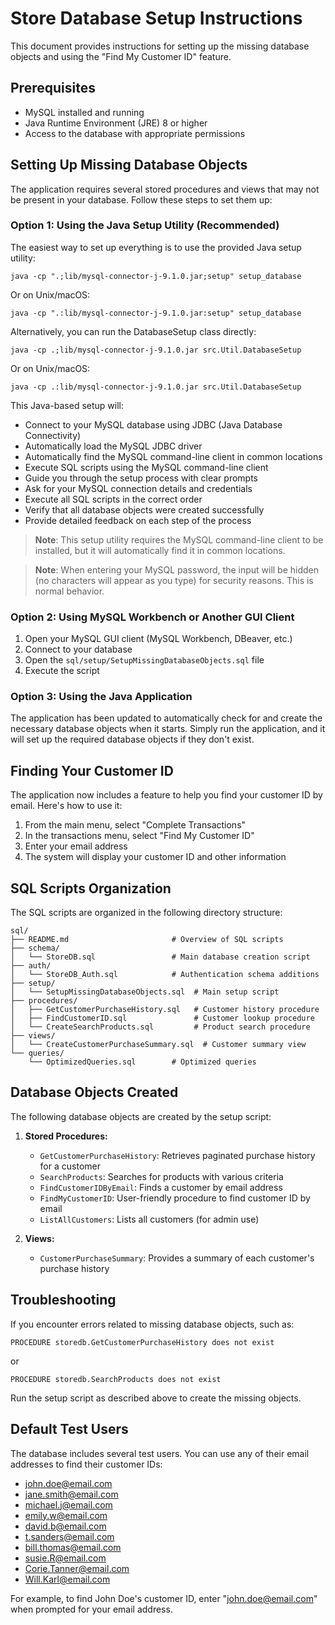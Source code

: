 # Store Database Setup Instructions

This document provides instructions for setting up the missing database objects and using the "Find My Customer ID" feature.

## Prerequisites

- MySQL installed and running
- Java Runtime Environment (JRE) 8 or higher
- Access to the database with appropriate permissions

## Setting Up Missing Database Objects

The application requires several stored procedures and views that may not be present in your database. Follow these steps to set them up:

### Option 1: Using the Java Setup Utility (Recommended)

The easiest way to set up everything is to use the provided Java setup utility:

```
java -cp ".;lib/mysql-connector-j-9.1.0.jar;setup" setup_database
```

Or on Unix/macOS:
```
java -cp ".:lib/mysql-connector-j-9.1.0.jar:setup" setup_database
```

Alternatively, you can run the DatabaseSetup class directly:

```
java -cp .;lib/mysql-connector-j-9.1.0.jar src.Util.DatabaseSetup
```

Or on Unix/macOS:
```
java -cp .:lib/mysql-connector-j-9.1.0.jar src.Util.DatabaseSetup
```

This Java-based setup will:
- Connect to your MySQL database using JDBC (Java Database Connectivity)
- Automatically load the MySQL JDBC driver
- Automatically find the MySQL command-line client in common locations
- Execute SQL scripts using the MySQL command-line client
- Guide you through the setup process with clear prompts
- Ask for your MySQL connection details and credentials
- Execute all SQL scripts in the correct order
- Verify that all database objects were created successfully
- Provide detailed feedback on each step of the process

> **Note**: This setup utility requires the MySQL command-line client to be installed, but it will automatically find it in common locations.

> **Note**: When entering your MySQL password, the input will be hidden (no characters will appear as you type) for security reasons. This is normal behavior.

### Option 2: Using MySQL Workbench or Another GUI Client

1. Open your MySQL GUI client (MySQL Workbench, DBeaver, etc.)
2. Connect to your database
3. Open the `sql/setup/SetupMissingDatabaseObjects.sql` file
4. Execute the script

### Option 3: Using the Java Application

The application has been updated to automatically check for and create the necessary database objects when it starts. Simply run the application, and it will set up the required database objects if they don't exist.

## Finding Your Customer ID

The application now includes a feature to help you find your customer ID by email. Here's how to use it:

1. From the main menu, select "Complete Transactions"
2. In the transactions menu, select "Find My Customer ID"
3. Enter your email address
4. The system will display your customer ID and other information

## SQL Scripts Organization

The SQL scripts are organized in the following directory structure:

```
sql/
├── README.md                       # Overview of SQL scripts
├── schema/
│   └── StoreDB.sql                 # Main database creation script
├── auth/
│   └── StoreDB_Auth.sql            # Authentication schema additions
├── setup/
│   └── SetupMissingDatabaseObjects.sql  # Main setup script
├── procedures/
│   ├── GetCustomerPurchaseHistory.sql   # Customer history procedure
│   ├── FindCustomerID.sql               # Customer lookup procedure
│   └── CreateSearchProducts.sql         # Product search procedure
├── views/
│   └── CreateCustomerPurchaseSummary.sql  # Customer summary view
└── queries/
    └── OptimizedQueries.sql        # Optimized queries
```

## Database Objects Created

The following database objects are created by the setup script:

1. **Stored Procedures:**
   - `GetCustomerPurchaseHistory`: Retrieves paginated purchase history for a customer
   - `SearchProducts`: Searches for products with various criteria
   - `FindCustomerIDByEmail`: Finds a customer by email address
   - `FindMyCustomerID`: User-friendly procedure to find customer ID by email
   - `ListAllCustomers`: Lists all customers (for admin use)

2. **Views:**
   - `CustomerPurchaseSummary`: Provides a summary of each customer's purchase history

## Troubleshooting

If you encounter errors related to missing database objects, such as:

```
PROCEDURE storedb.GetCustomerPurchaseHistory does not exist
```

or

```
PROCEDURE storedb.SearchProducts does not exist
```

Run the setup script as described above to create the missing objects.

## Default Test Users

The database includes several test users. You can use any of their email addresses to find their customer IDs:

- john.doe@email.com
- jane.smith@email.com
- michael.j@email.com
- emily.w@email.com
- david.b@email.com
- t.sanders@email.com
- bill.thomas@email.com
- susie.R@email.com
- Corie.Tanner@email.com
- Will.Karl@email.com

For example, to find John Doe's customer ID, enter "john.doe@email.com" when prompted for your email address.
